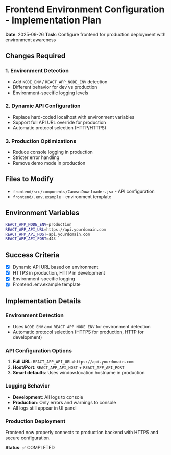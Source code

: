 # Frontend Environment Configuration - Implementation Plan

**Date**: 2025-09-26
**Task**: Configure frontend for production deployment with environment awareness

## Changes Required

### 1. Environment Detection
- Add `NODE_ENV` / `REACT_APP_NODE_ENV` detection
- Different behavior for dev vs production
- Environment-specific logging levels

### 2. Dynamic API Configuration
- Replace hard-coded localhost with environment variables
- Support full API URL override for production
- Automatic protocol selection (HTTP/HTTPS)

### 3. Production Optimizations
- Reduce console logging in production
- Stricter error handling
- Remove demo mode in production

## Files to Modify
- `frontend/src/components/CanvasDownloader.jsx` - API configuration
- `frontend/.env.example` - environment template

## Environment Variables
```bash
REACT_APP_NODE_ENV=production
REACT_APP_API_URL=https://api.yourdomain.com
REACT_APP_API_HOST=api.yourdomain.com
REACT_APP_API_PORT=443
```

## Success Criteria
- [x] Dynamic API URL based on environment
- [x] HTTPS in production, HTTP in development
- [x] Environment-specific logging
- [x] Frontend .env.example template

## Implementation Details

### Environment Detection
- Uses `NODE_ENV` and `REACT_APP_NODE_ENV` for environment detection
- Automatic protocol selection (HTTPS for production, HTTP for development)

### API Configuration Options
1. **Full URL**: `REACT_APP_API_URL=https://api.yourdomain.com`
2. **Host/Port**: `REACT_APP_API_HOST` + `REACT_APP_API_PORT`
3. **Smart defaults**: Uses window.location.hostname in production

### Logging Behavior
- **Development**: All logs to console
- **Production**: Only errors and warnings to console
- All logs still appear in UI panel

### Production Deployment
Frontend now properly connects to production backend with HTTPS and secure configuration.

**Status**: ✅ COMPLETED